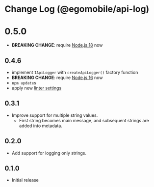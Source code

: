 # Change Log (@egomobile/api-log)

# 0.5.0

- **BREAKING CHANGE**: require [Node.js 18](https://nodejs.org/de/blog/announcements/v18-release-announce) now

## 0.4.6

- implement `IApiLogger` with `createApiLogger()` factory function
- **BREAKING CHANGE**: require [Node.js 16](https://medium.com/the-node-js-collection/node-js-16-available-now-7f5099a97e70) now
- `npm update`s
- apply new [linter settings](https://github.com/egomobile/eslint-config-ego)

## 0.3.1

- Improve support for multiple string values.
  - First string becomes main message, and subsequent strings are added into metadata.

## 0.2.0

- Add support for logging only strings.

## 0.1.0

- Initial release
